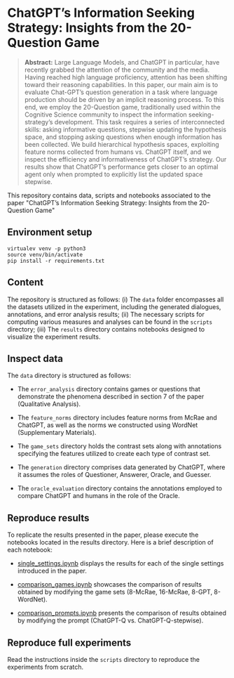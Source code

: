 # ChatGPT’s Information Seeking Strategy: Insights from the 20-Question Game

> **Abstract:** Large Language Models, and ChatGPT in particular, have recently grabbed the attention of the community and the media. Having reached high language proficiency, attention has been shifting toward their reasoning capabilities. In this paper, our main aim is to evaluate Chat-GPT’s question generation in a task where language production should be driven by an implicit reasoning process. To this end, we employ the 20-Question game, traditionally used within the Cognitive Science community to inspect the information seeking-strategy’s development. This task requires a series of interconnected skills: asking informative questions, stepwise updating the hypothesis space, and stopping asking questions when enough information has been collected. We build hierarchical hypothesis spaces, exploiting feature norms collected from humans vs. ChatGPT itself, and we inspect the efficiency and informativeness of ChatGPT’s strategy. Our results show that ChatGPT’s performance gets closer to an optimal agent only when prompted to explicitly list the updated space stepwise.

This repository contains data, scripts and notebooks associated to the paper "ChatGPT’s Information Seeking Strategy: Insights from the 20-Question Game"

## Environment setup

```
virtualev venv -p python3
source venv/bin/activate
pip install -r requirements.txt
```

## Content

The repository is structured as follows: (i) The `data` folder encompasses all the datasets utilized in the experiment, including the generated dialogues, annotations, and error analysis results; (ii) The necessary scripts for computing various measures and analyses can be found in the `scripts` directory; (iii) The `results` directory contains notebooks designed to visualize the experiment results.

## Inspect data

The `data` directory is structured as follows:

* The `error_analysis` directory contains games or questions that demonstrate the phenomena described in section 7 of the paper (Qualitative Analysis).

* The `feature_norms` directory includes feature norms from McRae and ChatGPT, as well as the norms we constructed using WordNet (Supplementary Materials).

* The `game_sets`  directory holds the contrast sets along with annotations specifying the features utilized to create each type of contrast set.

* The `generation` directory comprises data generated by ChatGPT, where it assumes the roles of Questioner, Answerer, Oracle, and Guesser.

* The `oracle_evaluation` directory contains the annotations employed to compare ChatGPT and humans in the role of the Oracle.


## Reproduce results

To replicate the results presented in the paper, please execute the notebooks located in the results directory. Here is a brief description of each notebook:

* [single_settings.ipynb](results/single_settings.ipynb) displays the results for each of the single settings introduced in the paper.

* [comparison_games.ipynb](results/comparison_games.ipynb) showcases the comparison of results obtained by modifying the game sets (8-McRae, 16-McRae, 8-GPT, 8-WordNet).

* [comparison_prompts.ipynb](results/comparison_prompts.ipynb) presents the comparison of results obtained by modifying the prompt (ChatGPT-Q vs. ChatGPT-Q-stepwise).

## Reproduce full experiments

Read the instructions inside the `scripts` directory to reproduce the experiments from scratch.

